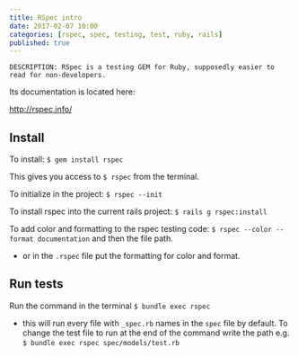 ```yaml
---
title: RSpec intro
date: 2017-02-07 10:00
categories: [rspec, spec, testing, test, ruby, rails]
published: true
---
```


    DESCRIPTION: RSpec is a testing GEM for Ruby, supposedly easier to read for non-developers.

Its documentation is located here:

<a class="main-link" href="http://rspec.info/">http://rspec.info/</a>

## Install

To install:
`$ gem install rspec`

This gives you access to `$ rspec` from the terminal.

To initialize in the project:
`$ rspec --init`

To install rspec into the current rails project:
`$ rails g rspec:install`

To add color and formatting to the rspec testing code:
`$ rspec --color --format documentation` and then the file path.

  - or in the `.rspec` file put the formatting for color and format.

## Run tests

Run the command in the terminal `$ bundle exec rspec`

  - this will run every file with `_spec.rb` names in the `spec` file by default. To change the test file to run at the end of the command write the path e.g. `$ bundle exec rspec spec/models/test.rb`
